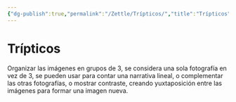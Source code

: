 ```yaml
---
{"dg-publish":true,"permalink":"/Zettle/Trípticos/","title":"Trípticos","updated":"2023-12-30T18:06:39.323-05:00"}
---
```



# Trípticos

Organizar las imágenes en grupos de 3, se considera una sola fotografía en vez de 3, se pueden usar para contar una narrativa lineal, o complementar las otras fotografías, o mostrar contraste, creando yuxtaposición entre las imágenes para formar una imagen nueva.
